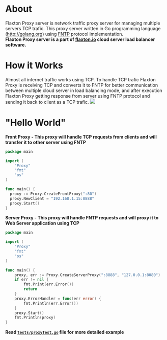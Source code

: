 # About
Flaxton Proxy server is network traffic proxy server for managing multiple servers TCP trafic. This proxy server written in Go programming language (<a href="http://golang.org" target="_blank">http://golang.org</a>) using <a href="https://github.com/flaxtonio/fntp"  target="_blank">FNTP</a> protocol implementation.<br/>
<b>Flaxton Proxy server is a part of <a href="http://flaxton.io" target="_blank">flaxton.io</a> cloud server load balancer software.</b>

# How it Works
Almost all internet traffic works using TCP. To handle TCP trafic Flaxton Proxy is receiving TCP and converts it to FNTP for better communication between multiple cloud server in load balancing mode, and after execution Flaxton Proxy getting response from server using FNTP protocol and sending it back to client as a TCP trafic.
<img src="http://flaxton.io/img/proxyser.gif" />

# "Hello World"
<b>Front Proxy - This proxy will handle TCP requests from clients and will transfer it to other server using FNTP </b>
```go
package main

import (
	"Proxy"
	"fmt"
	"os"
)

func main() {
  proxy := Proxy.CreateFrontProxy(":80")
  proxy.NewClient = "192.168.1.15:8888"
  proxy.Start()
}
```
<b>Server Proxy - This proxy will handle FNTP requests and will proxy it to Web Server application using TCP</b>
```go
package main

import (
	"Proxy"
	"fmt"
	"os"
)

func main() {
	proxy, err := Proxy.CreateServerProxy(":8888", "127.0.0.1:8080")
	if err != nil {
		fmt.Print(err.Error())
		return
	}
	proxy.ErrorHandler = func(err error) {
		fmt.Println(err.Error())
	}
	proxy.Start()
	fmt.Println(proxy)
}
```
<b>Read <a href="https://github.com/flaxtonio/flaxton-proxy/blob/master/tests/proxyTest.go" target="_blank"><code>tests/proxyTest.go</code></a> file for more detailed example</b>
